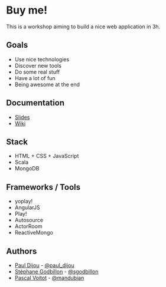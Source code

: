 # Buy me!

This is a workshop aiming to build a nice web application in 3h.

## Goals

- Use nice technologies
- Discover new tools
- Do some real stuff
- Have a lot of fun
- Being awesome at the end

## Documentation

- [Slides](http://workshop-buyme.github.io)
- [Wiki](https://github.com/workshop-buyme/buyme/wiki)

## Stack

- HTML + CSS + JavaScript
- Scala
- MongoDB

## Frameworks / Tools

- yoplay!
- AngularJS
- Play!
- Autosource
- ActorRoom
- ReactiveMongo

## Authors

- [Paul Dijou](http://pauldijou.fr/) - [@paul_dijou](http://twitter.com/paul_dijou)
- [Stéphane Godbillon](http://stephane.godbillon.com/) - [@sgodbillon](http://twitter.com/sgodbillon)
- [Pascal Voitot](http://mandubian.com/) - [@mandubian](http://twitter.com/mandubian)
